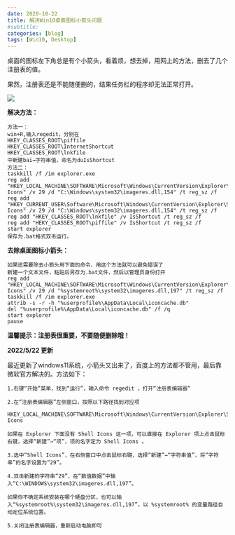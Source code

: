 ```yaml
---
date: 2020-10-22
title: 解决Win10桌面图标小箭头问题
#subtitle: 
categories: [blog]
tags: [Win10, Desktop]
---
```

桌面的图标左下角总是有个小箭头，看着烦，想去掉，用网上的方法，删去了几个注册表的值。

果然，注册表还是不能随便删的，结果任务栏的程序却无法正常打开。

<div align=left><img src="https://iknow-pic.cdn.bcebos.com/10dfa9ec8a136327f7307de19d8fa0ec09fac707" width="  "></div>

**解决方法：**

```
方法一：
win+R,输入regedit，分别在
HKEY_CLASSES_ROOT\piffile
HKEY_CLASSES_ROOT\InternetShortcut
HKEY_CLASSES_ROOT\lnkfile
中新建bai→字符串值，命名为duIsShortcut
方法二：
taskkill /f /im explorer.exe
reg add "HKEY_LOCAL_MACHINE\SOFTWARE\Microsoft\Windows\CurrentVersion\Explorer\Shell Icons" /v 29 /d "C:\Windows\system32\imageres.dll,154" /t reg_sz /f
reg add "HKEY_CURRENT_USER\Software\Microsoft\Windows\CurrentVersion\Explorer\Shell Icons" /v 29 /d "C:\Windows\system32\imageres.dll,154" /t reg_sz /f
reg add "HKEY_CLASSES_ROOT\lnkfile" /v IsShortcut /t reg_sz /f
reg add "HEKY_CLASSES_ROOT\piffile" /v IsShortcut /t reg_sz /f
start explorer
保存为.bat格式双击运行。
```



**去除桌面图标小箭头：**

```
如果还需要除去小箭头用下面的命令，用这个方法就可以避免错误了
新建一个文本文件，粘贴后另存为.bat文件，然后以管理员身份打开
reg add "HKEY_LOCAL_MACHINE\SOFTWARE\Microsoft\Windows\CurrentVersion\Explorer\Shell Icons" /v 29 /d "%systemroot%\system32\imageres.dll,197" /t reg_sz /f
taskkill /f /im explorer.exe
attrib -s -r -h "%userprofile%\AppData\Local\iconcache.db"
del "%userprofile%\AppData\Local\iconcache.db" /f /q
start explorer
pause
```



**温馨提示：注册表很重要，不要随便删除哦！**



**2022/5/22 更新**

最近更新了windows11系统，小箭头又出来了，百度上的方法都不管用，最后靠微软官方解决的。方法如下：

```
1.右键“开始”菜单，找到“运行”，输入命令 regedit ，打开“注册表编辑器”

2.在“注册表编辑器”左侧窗口，按照以下路径找到对应项

HKEY_LOCAL_MACHINE\SOFTWARE\Microsoft\Windows\CurrentVersion\Explorer\Shell Icons

如果在 Explorer 下面没有 Shell Icons 这一项，可以直接在 Explorer 项上点击鼠标右键，选择“新建”→“项”，项的名字定为 Shell Icons 。

3.选中“Shell Icons”，在右侧窗口中点击鼠标右键，选择“新建”→“字符串值”，将“字符串”的名字设置为“29”。

4.双击新建的字符串“29”，在“数值数据”中输入“C:\WINDOWS\system32\imageres.dll,197”。

如果你不确定系统安装在哪个硬盘分区，也可以输入“%systemroot%\system32\imageres.dll,197”，以 %systemroot% 的变量路径自动定位系统位置。

5.关闭注册表编辑器，重新启动电脑即可
```

